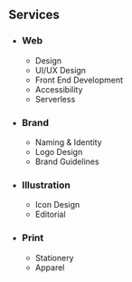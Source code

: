 <div  markdown="1">

<h2><span data-aos="blank-out" data-aos-duration="0" data-aos-delay="400">Services</span></h2>

<ul class="columns columns-4">  

<li>  

  <h3><span data-aos="fade-up">Web</span></h3>  
  <ul data-aos="fade-in">  
    <li>Design</li>
    <li>UI/UX Design</li>
    <li>Front End Development</li>
    <li>Accessibility</li>
    <li>Serverless</li>
  </ul>
</li>
<li markdown="1" >  

  <h3><span data-aos="fade-up">Brand</span></h3>  
  <ul data-aos="fade-in">  
    <li>Naming & Identity</li>  
    <li>Logo Design</li>
    <li>Brand Guidelines</li>
  </ul>
</li>
<li markdown="1" >  

  <h3><span data-aos="fade-up">Illustration</span></h3>  
  <ul data-aos="fade-in">  
    <li>Icon Design</li>
    <li>Editorial</li>
  </ul>
</li>
<li markdown="1" >  

  <h3><span data-aos="fade-up">Print</span></h3>  
  <ul data-aos="fade-in">  
    <li>Stationery</li>
    <li>Apparel</li>
  </ul>
</li>
</ul>
</div>
